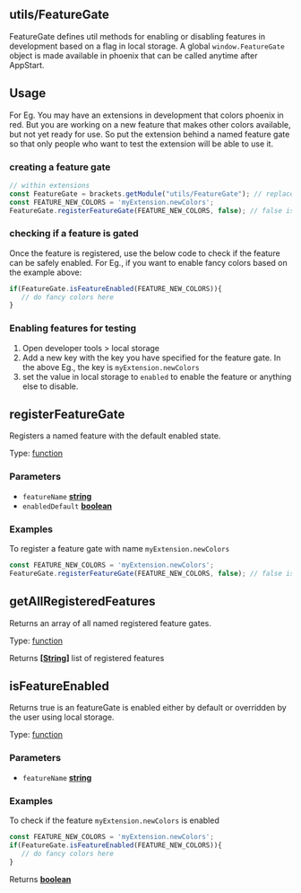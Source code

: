 
<!-- Generated by documentation.js. Update this documentation by updating the source code. -->

## utils/FeatureGate

FeatureGate defines util methods for enabling or disabling features in development based on a flag in local storage.
A global `window.FeatureGate` object is made available in phoenix that can be called anytime after AppStart.

## Usage

For Eg. You may have an extensions in development that colors phoenix in red. But you are working on a new feature
that makes other colors available, but not yet ready for use. So put the extension behind a named feature gate
so that only people who want to test the extension will be able to use it.

### creating a feature gate

```js
// within extensions
const FeatureGate = brackets.getModule("utils/FeatureGate"); // replace with `require` for core modules.
const FEATURE_NEW_COLORS = 'myExtension.newColors';
FeatureGate.registerFeatureGate(FEATURE_NEW_COLORS, false); // false is the default value
```

### checking if a feature is gated

Once the feature is registered, use the below code to check if the feature can be safely enabled. For Eg., if
you want to enable fancy colors based on the example above:

```js
if(FeatureGate.isFeatureEnabled(FEATURE_NEW_COLORS)){
   // do fancy colors here
}
```

### Enabling features for testing

1.  Open developer tools > local storage
2.  Add a new key with the key you have specified for the feature gate.
    In the above Eg., the key is `myExtension.newColors`
3.  set the value in local storage to `enabled` to enable the feature or anything else to disable.

## registerFeatureGate

Registers a named feature with the default enabled state.

Type: [function][1]

### Parameters

*   `featureName` **[string][2]** 
*   `enabledDefault` **[boolean][3]** 

### Examples

To register a feature gate with name `myExtension.newColors`

```javascript
const FEATURE_NEW_COLORS = 'myExtension.newColors';
FeatureGate.registerFeatureGate(FEATURE_NEW_COLORS, false); // false is the default value here
```

## getAllRegisteredFeatures

Returns an array of all named registered feature gates.

Type: [function][1]

Returns **\[[String][2]]** list of registered features

## isFeatureEnabled

Returns true is an featureGate is enabled either by default or overridden by the user using local storage.

Type: [function][1]

### Parameters

*   `featureName` **[string][2]** 

### Examples

To check if the feature `myExtension.newColors` is enabled

```javascript
const FEATURE_NEW_COLORS = 'myExtension.newColors';
if(FeatureGate.isFeatureEnabled(FEATURE_NEW_COLORS)){
   // do fancy colors here
}
```

Returns **[boolean][3]** 

[1]: https://developer.mozilla.org/docs/Web/JavaScript/Reference/Statements/function

[2]: https://developer.mozilla.org/docs/Web/JavaScript/Reference/Global_Objects/String

[3]: https://developer.mozilla.org/docs/Web/JavaScript/Reference/Global_Objects/Boolean